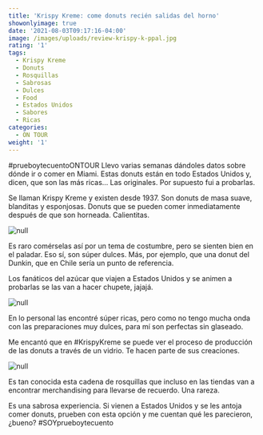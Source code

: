 ```yaml
---
title: 'Krispy Kreme: come donuts recién salidas del horno'
showonlyimage: true
date: '2021-08-03T09:17:16-04:00'
image: /images/uploads/review-krispy-k-ppal.jpg
rating: '1'
tags:
  - Krispy Kreme
  - Donuts
  - Rosquillas
  - Sabrosas
  - Dulces
  - Food
  - Estados Unidos
  - Sabores
  - Ricas
categories:
  - ON TOUR
weight: '1'
---
```

\#prueboytecuentoONTOUR Llevo varias semanas dándoles datos sobre dónde ir o comer en Miami. Estas donuts están en todo Estados Unidos y, dicen, que son las más ricas… Las originales. Por supuesto fui a probarlas.

<!--more-->

Se llaman Krispy Kreme y existen desde 1937.  Son donuts de masa suave, blanditas y esponjosas. Donuts que se pueden comer inmediatamente después de que son horneada. Calientitas.

![null](/images/uploads/review-krispy-k-ppal.jpg)

Es raro comérselas así por un tema de costumbre, pero se sienten bien en el paladar. Eso sí, son súper dulces. Más, por ejemplo, que una donut del Dunkin, que en Chile sería un punto de referencia. 

Los fanáticos del azúcar que viajen a Estados Unidos y se animen a probarlas se las van a hacer chupete, jajajá.

![null](/images/uploads/review-krispy-k-logo.jpg)

En lo personal las encontré súper ricas, pero como no tengo mucha onda con las preparaciones muy dulces, para mí son perfectas sin glaseado. 

Me encantó que en #KrispyKreme se puede ver el proceso de producción de las donuts a través de un vidrio. Te hacen parte de sus creaciones.

![null](/images/uploads/review-krispy-k-proceso.jpg)

Es tan conocida esta cadena de rosquillas que incluso en las tiendas van a encontrar  merchandising para llevarse de recuerdo. Una rareza.

Es una sabrosa experiencia. Si vienen a Estados Unidos y se les antoja comer donuts, prueben con esta opción y me cuentan qué les parecieron, ¿bueno? #SOYprueboytecuento
